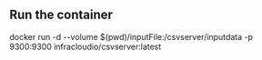 ## Run the container ##
docker run -d --volume $(pwd)/inputFile:/csvserver/inputdata -p 9300:9300 infracloudio/csvserver:latest

